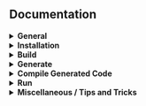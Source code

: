<div align="left">
<h2>Documentation</h2>
</div>

<details>
<summary><b>General</b></summary>

- [What is StarPlat?](https://github.com/durwasa-chakraborty/StarPlat/wiki#what-is-starplat)
- [Installation requirements](https://github.com/durwasa-chakraborty/StarPlat/wiki#installation-requirement)
- [Quickstart guide](https://github.com/durwasa-chakraborty/StarPlat/wiki#quickstart-guide)

</details>

<details>
<summary><b>Installation</b></summary>
- [AquaCluster]
  - [CUDA]
  - [OMP]
  - [MPI]
- [Linux]
  - [CUDA]
  - [OMP]
  - [MPI]
- [MacOS]
  - [CUDA]
  - [OMP]
  - [MPI]
- [Windows]
  - [CUDA]
  - [OMP]
  - [MPI]
</details>

<details>
<summary><b>Build</b></summary>

- [Build](https://github.com/durwasa-chakraborty/StarPlat/wiki#installation-requirement)
- [AquaCluster]
  - [CUDA]
  - [OMP]
  - [MPI]
- [Linux]
  - [CUDA]
  - [OMP]
  - [MPI]
- [MacOS]
  - [CUDA]
  - [OMP]
  - [MPI]
- [Windows]
  - [CUDA]
  - [OMP]
  - [MPI]
</details>

<details>
<summary><b>Generate</b></summary>

- [Generate](https://github.com/durwasa-chakraborty/StarPlat/wiki#installation-requirement)
- [AquaCluster]
  - [CUDA]
  - [OMP]
  - [MPI]
- [Linux]
  - [CUDA]
  - [OMP]
  - [MPI]
- [MacOS]
  - [CUDA]
  - [OMP]
  - [MPI]
- [Windows]
  - [CUDA]
  - [OMP]
  - [MPI]
</details>

<details>
<summary><b>Compile Generated Code</b></summary>

- [Compile Generated Code](https://github.com/durwasa-chakraborty/StarPlat/wiki#installation-requirement)
- [AquaCluster]
  - [CUDA]
  - [OMP]
  - [MPI]
- [Linux]
  - [CUDA]
  - [OMP]
  - [MPI]
- [MacOS]
  - [CUDA]
  - [OMP]
  - [MPI]
- [Windows]
  - [CUDA]
  - [OMP]
  - [MPI]
</details>

<details>
<summary><b>Run</b></summary>

- [Run](https://github.com/durwasa-chakraborty/StarPlat/wiki#installation-requirement)
- [AquaCluster]
  - [CUDA]
  - [OMP]
  - [MPI]
- [Linux]
  - [CUDA]
  - [OMP]
  - [MPI]
- [MacOS]
  - [CUDA]
  - [OMP]
  - [MPI]
- [Windows]
  - [CUDA]
  - [OMP]
  - [MPI]
</details>

<details>
<summary><b>Miscellaneous / Tips and Tricks</b></summary>

- [Miscellaenous](https://github.com/durwasa-chakraborty/StarPlat/wiki#installation-requirement)
